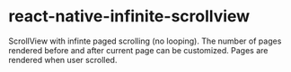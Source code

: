 # react-native-infinite-scrollview
ScrollView with infinte paged scrolling (no looping). The number of pages rendered before and after current page can be customized. Pages are rendered when user scrolled.
